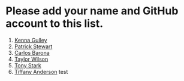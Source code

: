 # Please add your name and GitHub account to this list.

1. [Kenna Gulley](https://github.com/Kenmon05)
1. [Patrick Stewart](http://www.patrickstewart.org/)
1. [Carlos Barona](https://github.com/Cbarona)
1. [Taylor Wilson](https://github.com/Taylor-Wilson1)
1. [Tony Stark](https://en.wikipedia.org/wiki/Tony_Stark_(Marvel_Cinematic_Universe))
1. [Tiffany Anderson](https://github.com/anderti6) test